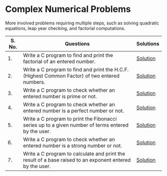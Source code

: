 # Complex Numerical Problems

More involved problems requiring multiple steps, such as solving quadratic equations, leap year checking, and factorial computations.

| S. No. | Questions | Solutions |
|---|---|---|
| 1. | Write a C program to find and print the factorial of an entered number. | [Solution]() |
| 2. | Write a C program to find and print the H.C.F. (Highest Common Factor) of two entered numbers. | [Solution]() |
| 3. | Write a C program to check whether an entered number is prime or not. | [Solution]() |
| 4. | Write a C program to check whether an entered number is a perfect number or not. | [Solution]() |
| 5. | Write a C program to print the Fibonacci series up to a given number of terms entered by the user. | [Solution]() |
| 6. | Write a C program to check whether an entered number is a strong number or not. | [Solution]() |
| 7. | Write a C program to calculate and print the result of a base raised to an exponent entered by the user. | [Solution]() |